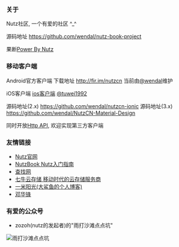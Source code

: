 ### 关于

Nutz社区, 一个有爱的社区 ^_^

源码地址 https://github.com/wendal/nutz-book-project

果断[Power By Nutz](http://www.nutzam.com)

### 移动客户端

Android官方客户端 下载地址 http://fir.im/nutzcn 当前由[@wendal](http://wendal.net)维护

iOS客户端 [ios客户端](https://itunes.apple.com/us/app/nutz-she-qu/id1082195150) [@tuwei1992](https://github.com/TuWei1992/NutzCommunity)

源码地址(2.x) https://github.com/wendal/nutzcn-ionic
源码地址(3.x) https://github.com/wendal/NutzCN-Material-Design

同时开放[Http API](https://nutz.cn/apidocs/), 欢迎实现第三方客户端

### 友情链接

* [Nutz官网](http://www.nutzam.com)
* [NutzBook Nutz入门指南](http://nutzbook.wendal.net)
* [查找网](http://www.chazhao.me)
* [七牛云存储 移动时代的云存储服务商](http://www.qiniu.com/)
* [一米阳光(大鲨鱼的个人博客)](http://www.wizzer.cn/)
* [邓华锋](http://www.denghuafeng.com/)

### 有爱的公众号

* zozoh(nutz的发起者)的"雨打沙滩点点坑"

![雨打沙滩点点坑](/rs/images/zozoh_mp.jpg)